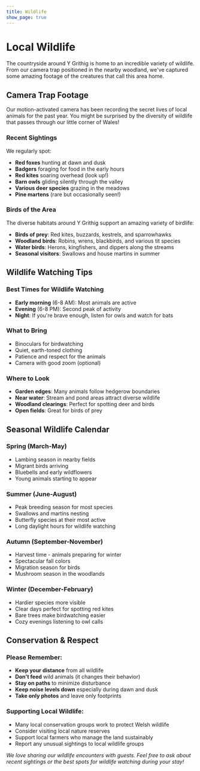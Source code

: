 ```yaml
---
title: Wildlife
show_page: true
---
```


# Local Wildlife

The countryside around Y Grithig is home to an incredible variety of wildlife. From our camera trap positioned in the nearby woodland, we've captured some amazing footage of the creatures that call this area home.

## Camera Trap Footage

Our motion-activated camera has been recording the secret lives of local animals for the past year. You might be surprised by the diversity of wildlife that passes through our little corner of Wales!

### Recent Sightings

We regularly spot:
- **Red foxes** hunting at dawn and dusk
- **Badgers** foraging for food in the early hours
- **Red kites** soaring overhead (look up!)
- **Barn owls** gliding silently through the valley
- **Various deer species** grazing in the meadows
- **Pine martens** (rare but occasionally seen!)

### Birds of the Area

The diverse habitats around Y Grithig support an amazing variety of birdlife:
- **Birds of prey**: Red kites, buzzards, kestrels, and sparrowhawks
- **Woodland birds**: Robins, wrens, blackbirds, and various tit species
- **Water birds**: Herons, kingfishers, and dippers along the streams
- **Seasonal visitors**: Swallows and house martins in summer

## Wildlife Watching Tips

### Best Times for Wildlife Watching
- **Early morning** (6-8 AM): Most animals are active
- **Evening** (6-8 PM): Second peak of activity
- **Night**: If you're brave enough, listen for owls and watch for bats

### What to Bring
- Binoculars for birdwatching
- Quiet, earth-toned clothing
- Patience and respect for the animals
- Camera with good zoom (optional)

### Where to Look
- **Garden edges**: Many animals follow hedgerow boundaries
- **Near water**: Stream and pond areas attract diverse wildlife
- **Woodland clearings**: Perfect for spotting deer and birds
- **Open fields**: Great for birds of prey

## Seasonal Wildlife Calendar

### Spring (March-May)
- Lambing season in nearby fields
- Migrant birds arriving
- Bluebells and early wildflowers
- Young animals starting to appear

### Summer (June-August)
- Peak breeding season for most species
- Swallows and martins nesting
- Butterfly species at their most active
- Long daylight hours for wildlife watching

### Autumn (September-November)
- Harvest time - animals preparing for winter
- Spectacular fall colors
- Migration season for birds
- Mushroom season in the woodlands

### Winter (December-February)
- Hardier species more visible
- Clear days perfect for spotting red kites
- Bare trees make birdwatching easier
- Cozy evenings listening to owl calls

## Conservation & Respect

### Please Remember:
- **Keep your distance** from all wildlife
- **Don't feed** wild animals (it changes their behavior)
- **Stay on paths** to minimize disturbance
- **Keep noise levels down** especially during dawn and dusk
- **Take only photos** and leave only footprints

### Supporting Local Wildlife:
- Many local conservation groups work to protect Welsh wildlife
- Consider visiting local nature reserves
- Support local farmers who manage the land sustainably
- Report any unusual sightings to local wildlife groups

*We love sharing our wildlife encounters with guests. Feel free to ask about recent sightings or the best spots for wildlife watching during your stay!* 